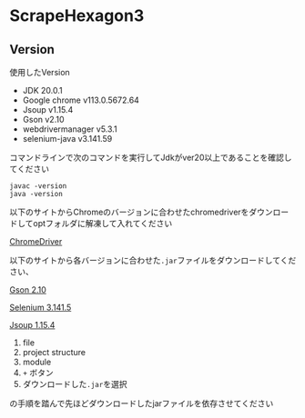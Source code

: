 ﻿# ScrapeHexagon3

## Version
使用したVersion

+ JDK 20.0.1
+ Google chrome v113.0.5672.64
+ Jsoup v1.15.4
+ Gson v2.10
+ webdrivermanager v5.3.1
+ selenium-java v3.141.59

コマンドラインで次のコマンドを実行してJdkがver20以上であることを確認してください

```shell
javac -version
java -version
```

以下のサイトからChromeのバージョンに合わせたchromedriverをダウンロードしてoptフォルダに解凍して入れてください

[ChromeDriver](https://chromedriver.chromium.org/downloads)

以下のサイトから各バージョンに合わせた`.jar`ファイルをダウンロードしてください、


[Gson 2.10](https://mvnrepository.com/artifact/com.google.code.gson/gson/2.10)

[Selenium 3.141.5](https://mvnrepository.com/artifact/org.seleniumhq.selenium/selenium-java/3.141.59)

[Jsoup 1.15.4](https://mvnrepository.com/artifact/org.jsoup/jsoup/1.15.4)

1. file
2. project structure 
3. module 
4. `+` ボタン
5. ダウンロードした`.jar`を選択

の手順を踏んで先ほどダウンロードしたjarファイルを依存させてください
